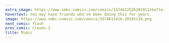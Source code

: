 ```yaml
---
extra_image: https://www.smbc-comics.com/comics/157461252620191124after.png
hovertext: You may have friends who've been doing this for years.
image: https://www.smbc-comics.com/comics/1574612416-20191124.png
next_comic: flash
prev_comic: clouds-2
title: Mimic
---
```


